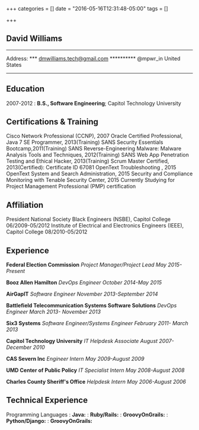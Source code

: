 +++
categories = []
date = "2016-05-16T12:31:48-05:00"
tags = []


+++

David Williams
--------------
-------------------     ----------------------------
Address: ***                        dmwilliams.tech@gmail.com
**********                          @mpwr_in
United States                       
-------------------     ----------------------------

Education
---------

2007-2012 
:   **B.S., Software Engineering**; Capitol Technology University


Certifications & Training
-------------------------
Cisco Network Professional (CCNP), 2007
Oracle Certified Professional, Java 7 SE Programmer, 2013(Training)
SANS Security Essentials Bootcamp,2011(Training)
SANS Reverse-Engineering Malware: Malware Analysis Tools and Techniques, 2012(Training)
SANS Web App Penetration Testing and Ethical Hacker, 2013(Training)
Scrum Master Certified, 2013(Certified): Certificate ID 67081
OpenText Troubleshooting , 2015
OpenText System and Search Administration, 2015
Security and Compliance Monitoring with Tenable Security Center, 2015
Currently Studying for Project Management Professional (PMP) certification


Affiliation
------------
President National Society Black Engineers (NSBE), Capitol College 06/2009-05/2012
Institute of Electrical and Electronics Engineers (IEEE), Capitol College 08/2010-05/2012


Experience
----------

**Federal Election Commission**
*Project Manager/Project Lead*
*May 2015-Present*

**Booz Allen Hamilton**
*DevOps Engineer*
*October 2014-May 2015*

**AirGapIT**
*Software Engineer*
*November 2013-September 2014*

**Battlefield Telecommunication Systems Software Solutions**
*DevOps Engineer*
*March 2013- November 2013*

**Six3 Systems**
*Software Engineer/Systems Engineer*
*February 2011- March 2013*

**Capitol Technology University**
*IT Helpdesk Associate*
*August 2007-December 2010*

**CAS Severn Inc**
*Engineer Intern*
*May 2009-August 2009*

**UMD Center of Public Policy**
*IT Specialist Intern*
*May 2008-August 2008*

**Charles County Sheriff's Office**
*Helpdesk Intern*
*May 2006-August 2006*


Technical Experience
--------------------

Programming Languages
:   **Java:** 
:   **Ruby/Rails:** 
:   **GroovyOnGrails:** 
:   **Python/Django:** 
:   **GroovyOnGrails:** 